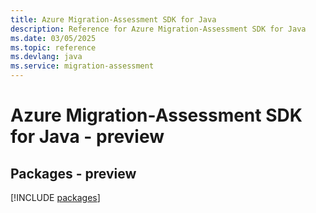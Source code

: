 ```yaml
---
title: Azure Migration-Assessment SDK for Java
description: Reference for Azure Migration-Assessment SDK for Java
ms.date: 03/05/2025
ms.topic: reference
ms.devlang: java
ms.service: migration-assessment
---
```

# Azure Migration-Assessment SDK for Java - preview
## Packages - preview
[!INCLUDE [packages](migration-assessment-index.md)]